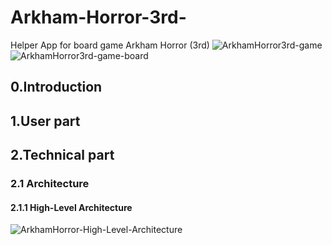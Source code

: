 # Arkham-Horror-3rd-
Helper App for board game Arkham Horror (3rd)
![ArkhamHorror3rd-game](https://github.com/Explosy/Arkham-Horror-3rd-/assets/108446064/a5327992-17b2-4b03-8938-8b0f9f1121ca)
![ArkhamHorror3rd-game-board](https://github.com/Explosy/Arkham-Horror-3rd-/assets/108446064/533826fb-a967-4be8-8464-6abc8fe5bf4e)

## 0.Introduction

## 1.User part

## 2.Technical part
### 2.1 Architecture
#### 2.1.1 High-Level Architecture 
![ArkhamHorror-High-Level-Architecture](https://github.com/Explosy/Arkham-Horror-3rd-/assets/108446064/ccde6431-0065-417b-9cca-ac4bd338326c)
